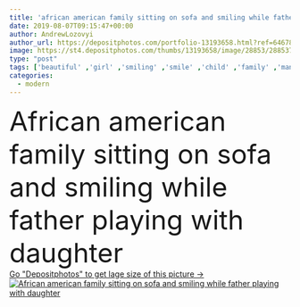 ```yaml
---
title: 'african american family sitting on sofa and smiling while father playing with daughter'
date: 2019-08-07T09:15:47+00:00
author: AndrewLozovyi
author_url: https://depositphotos.com/portfolio-13193658.html?ref=64678756
image: https://st4.depositphotos.com/thumbs/13193658/image/28853/288537502/api_thumb_450.jpg?forcejpeg=true
type: "post"
tags: ['beautiful' ,'girl' ,'smiling' ,'smile' ,'child' ,'family' ,'man' ,'toy' ,'kid' ,'modern' ,'emotion' ,'home' ,'moving' ,'wireless' ,'emotional' ,'together' ,'togetherness' ,'preschooler' ,'indoors' ,'casual' ,'denim' ,'mother' ,'closeness' ,'gadget' ,'sofa' ,'mom' ,'hug' ,'parents' ,'wife' ,'husband' ,'dad' ,'father' ,'daylight' ,'daytime' ,'smartphone' ,'parenthood' ,'relocation' ,'attracive' ,'teddy bear' ,'copy space' ,'young adult' ,'black woman' ,'african american' ,'New Life' ,'three people' ,'blank screen' ,'black man' ,'digital device' ,'black girl' ]
categories: 
  - modern
---
```

<div aling="center">
            <font size="60"> African american family sitting on sofa and smiling while father playing with daughter</font>   
</div>
<div>
    <a href='https://st4.depositphotos.com/thumbs/13193658/image/28853/288537502/api_thumb_450.jpg?forcejpeg=true?ref=64678756' target=_blank > Go "Depositphotos" to get lage size of this picture ->
        <img href='https://st4.depositphotos.com/thumbs/13193658/image/28853/288537502/api_thumb_450.jpg?forcejpeg=true?ref=64678756' src='https://st4.depositphotos.com/13193658/28853/i/950/depositphotos_288537502-stock-photo-african-american-family-sitting-sofa.jpg?forcejpeg=true' alt='African american family sitting on sofa and smiling while father playing with daughter' >
    </a>
</div>
